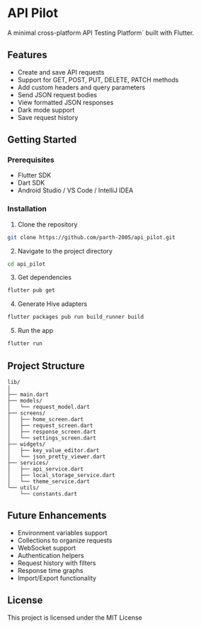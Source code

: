 # API Pilot

A minimal cross-platform API Testing Platform` built with Flutter.

## Features

- Create and save API requests
- Support for GET, POST, PUT, DELETE, PATCH methods
- Add custom headers and query parameters
- Send JSON request bodies
- View formatted JSON responses
- Dark mode support
- Save request history

## Getting Started

### Prerequisites

- Flutter SDK
- Dart SDK
- Android Studio / VS Code / IntelliJ IDEA

### Installation

1. Clone the repository
```bash
git clone https://github.com/parth-2005/api_pilot.git
```

2. Navigate to the project directory
```bash
cd api_pilot
```

3. Get dependencies
```bash
flutter pub get
```

4. Generate Hive adapters
```bash
flutter packages pub run build_runner build
```

5. Run the app
```bash
flutter run
```

## Project Structure

```
lib/
│
├── main.dart
├── models/
│   └── request_model.dart
├── screens/
│   ├── home_screen.dart
│   ├── request_screen.dart
│   ├── response_screen.dart
│   └── settings_screen.dart
├── widgets/
│   ├── key_value_editor.dart
│   └── json_pretty_viewer.dart
├── services/
│   ├── api_service.dart
│   ├── local_storage_service.dart
│   └── theme_service.dart
└── utils/
    └── constants.dart
```

## Future Enhancements

- Environment variables support
- Collections to organize requests
- WebSocket support
- Authentication helpers
- Request history with filters
- Response time graphs
- Import/Export functionality

## License

This project is licensed under the MIT License